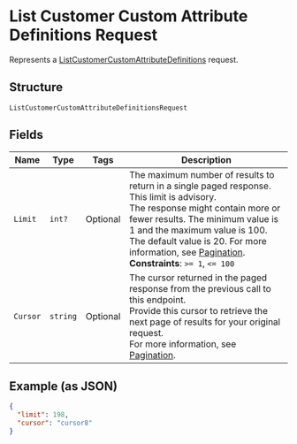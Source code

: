 
# List Customer Custom Attribute Definitions Request

Represents a [ListCustomerCustomAttributeDefinitions](../../doc/api/customer-custom-attributes.md#list-customer-custom-attribute-definitions) request.

## Structure

`ListCustomerCustomAttributeDefinitionsRequest`

## Fields

| Name | Type | Tags | Description |
|  --- | --- | --- | --- |
| `Limit` | `int?` | Optional | The maximum number of results to return in a single paged response. This limit is advisory.<br>The response might contain more or fewer results. The minimum value is 1 and the maximum value is 100.<br>The default value is 20. For more information, see [Pagination](https://developer.squareup.com/docs/build-basics/common-api-patterns/pagination).<br>**Constraints**: `>= 1`, `<= 100` |
| `Cursor` | `string` | Optional | The cursor returned in the paged response from the previous call to this endpoint.<br>Provide this cursor to retrieve the next page of results for your original request.<br>For more information, see [Pagination](https://developer.squareup.com/docs/build-basics/common-api-patterns/pagination). |

## Example (as JSON)

```json
{
  "limit": 198,
  "cursor": "cursor8"
}
```

